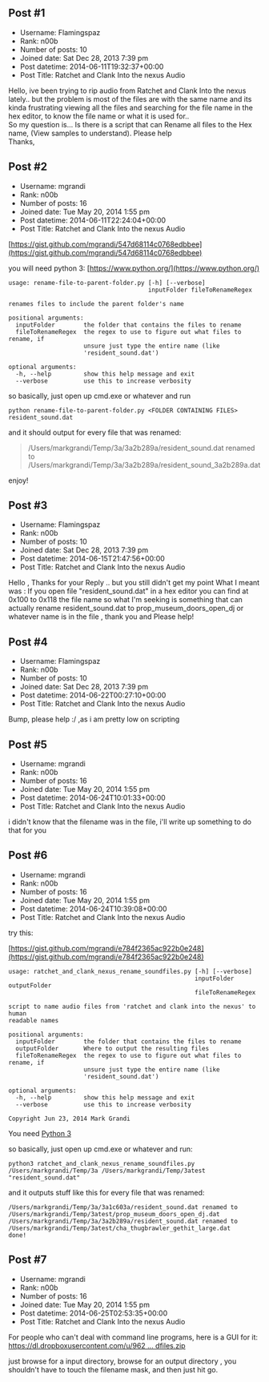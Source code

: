 ## Post #1
- Username: Flamingspaz
- Rank: n00b
- Number of posts: 10
- Joined date: Sat Dec 28, 2013 7:39 pm
- Post datetime: 2014-06-11T19:32:37+00:00
- Post Title: Ratchet and Clank Into the nexus Audio

Hello,
ive been trying to rip audio from Ratchet and Clank Into the nexus lately..
but the problem is most of the files are with the same name and its kinda frustrating viewing all the files and searching for the file name in the hex editor, to know the file name or what it is used for..  
So my question is...
Is there is a script that can Rename all files to the Hex name, (View samples to understand).
Please help  
Thanks,
## Post #2
- Username: mgrandi
- Rank: n00b
- Number of posts: 16
- Joined date: Tue May 20, 2014 1:55 pm
- Post datetime: 2014-06-11T22:24:04+00:00
- Post Title: Ratchet and Clank Into the nexus Audio

[https://gist.github.com/mgrandi/547d68114c0768edbbee](https://gist.github.com/mgrandi/547d68114c0768edbbee)

you will need python 3: [https://www.python.org/](https://www.python.org/)

```
usage: rename-file-to-parent-folder.py [-h] [--verbose]
                                       inputFolder fileToRenameRegex

renames files to include the parent folder's name

positional arguments:
  inputFolder        the folder that contains the files to rename
  fileToRenameRegex  the regex to use to figure out what files to rename, if
                     unsure just type the entire name (like
                     'resident_sound.dat')

optional arguments:
  -h, --help         show this help message and exit
  --verbose          use this to increase verbosity
```


so basically, just open up cmd.exe or whatever and run

```
python rename-file-to-parent-folder.py <FOLDER CONTAINING FILES> resident_sound.dat
```


and it should output for every file that was renamed:

> /Users/markgrandi/Temp/3a/3a2b289a/resident_sound.dat renamed to /Users/markgrandi/Temp/3a/3a2b289a/resident_sound_3a2b289a.dat

enjoy!
## Post #3
- Username: Flamingspaz
- Rank: n00b
- Number of posts: 10
- Joined date: Sat Dec 28, 2013 7:39 pm
- Post datetime: 2014-06-15T21:47:56+00:00
- Post Title: Ratchet and Clank Into the nexus Audio

Hello ,
Thanks for your Reply .. but you still didn't get my point
What I meant was :
If you open file "resident_sound.dat" in a hex editor
you can find at 0x100 to 0x118 the file name
so what I'm seeking is something that can actually rename resident_sound.dat to prop_museum_doors_open_dj
or whatever name is in the file , 
thank you and Please help!
## Post #4
- Username: Flamingspaz
- Rank: n00b
- Number of posts: 10
- Joined date: Sat Dec 28, 2013 7:39 pm
- Post datetime: 2014-06-22T00:27:10+00:00
- Post Title: Ratchet and Clank Into the nexus Audio

Bump, please help :/ ,as i am pretty low on scripting
## Post #5
- Username: mgrandi
- Rank: n00b
- Number of posts: 16
- Joined date: Tue May 20, 2014 1:55 pm
- Post datetime: 2014-06-24T10:01:33+00:00
- Post Title: Ratchet and Clank Into the nexus Audio

i didn't know that the filename was in the file, i'll write up something to do that for you
## Post #6
- Username: mgrandi
- Rank: n00b
- Number of posts: 16
- Joined date: Tue May 20, 2014 1:55 pm
- Post datetime: 2014-06-24T10:39:08+00:00
- Post Title: Ratchet and Clank Into the nexus Audio

try this:

[https://gist.github.com/mgrandi/e784f2365ac922b0e248](https://gist.github.com/mgrandi/e784f2365ac922b0e248)

```
usage: ratchet_and_clank_nexus_rename_soundfiles.py [-h] [--verbose]
                                                    inputFolder outputFolder
                                                    fileToRenameRegex

script to name audio files from 'ratchet and clank into the nexus' to human
readable names

positional arguments:
  inputFolder        the folder that contains the files to rename
  outputFolder       Where to output the resulting files
  fileToRenameRegex  the regex to use to figure out what files to rename, if
                     unsure just type the entire name (like
                     'resident_sound.dat')

optional arguments:
  -h, --help         show this help message and exit
  --verbose          use this to increase verbosity

Copyright Jun 23, 2014 Mark Grandi
```


You need [Python 3](http://www.python.org)

so basically, just open up cmd.exe or whatever and run:

```
python3 ratchet_and_clank_nexus_rename_soundfiles.py /Users/markgrandi/Temp/3a /Users/markgrandi/Temp/3atest "resident_sound.dat"
```


and it outputs stuff like this for every file that was renamed:

```
/Users/markgrandi/Temp/3a/3a1c603a/resident_sound.dat renamed to /Users/markgrandi/Temp/3atest/prop_museum_doors_open_dj.dat
/Users/markgrandi/Temp/3a/3a2b289a/resident_sound.dat renamed to /Users/markgrandi/Temp/3atest/cha_thugbrawler_gethit_large.dat
done!
```
## Post #7
- Username: mgrandi
- Rank: n00b
- Number of posts: 16
- Joined date: Tue May 20, 2014 1:55 pm
- Post datetime: 2014-06-25T02:53:35+00:00
- Post Title: Ratchet and Clank Into the nexus Audio

For people who can't deal with command line programs, here is a GUI for it:
[https://dl.dropboxusercontent.com/u/962 ... dfiles.zip](https://dl.dropboxusercontent.com/u/962389/ratchet_and_clank_nexus_rename_soundfiles.zip)

just browse for a input directory, browse for an output directory , you shouldn't have to touch the filename mask, and then just hit go.
